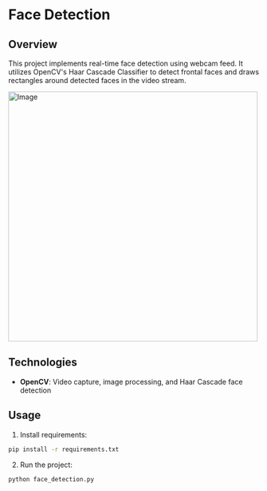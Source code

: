 # Face Detection

## Overview

This project implements real-time face detection using webcam feed. It utilizes OpenCV's Haar Cascade Classifier to detect frontal faces and draws rectangles around detected faces in the video stream.

<img width="500" alt="Image" src="https://github.com/user-attachments/assets/b5b489b8-cd83-47db-87b9-8539d4d06cb4" />

## Technologies

- **OpenCV**: Video capture, image processing, and Haar Cascade face detection

## Usage

1. Install requirements:
```bash
pip install -r requirements.txt
```

2. Run the project:
```bash
python face_detection.py
``` 